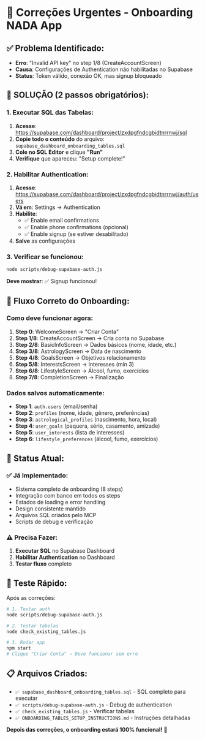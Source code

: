 # 🚨 Correções Urgentes - Onboarding NADA App

## ✅ **Problema Identificado:**
- **Erro**: "Invalid API key" no step 1/8 (CreateAccountScreen)
- **Causa**: Configurações de Authentication não habilitadas no Supabase
- **Status**: Token válido, conexão OK, mas signup bloqueado

## 🔧 **SOLUÇÃO (2 passos obrigatórios):**

### **1. Executar SQL das Tabelas:**
1. **Acesse**: https://supabase.com/dashboard/project/zxdpgfndcgbidtnrrnwj/sql
2. **Copie todo o conteúdo** do arquivo: `supabase_dashboard_onboarding_tables.sql`
3. **Cole no SQL Editor** e clique **"Run"**
4. **Verifique** que apareceu: "Setup complete!"

### **2. Habilitar Authentication:**
1. **Acesse**: https://supabase.com/dashboard/project/zxdpgfndcgbidtnrrnwj/auth/users
2. **Vá em**: Settings → Authentication
3. **Habilite**:
   - ✅ Enable email confirmations
   - ✅ Enable phone confirmations (opcional)
   - ✅ Enable signup (se estiver desabilitado)
4. **Salve** as configurações

### **3. Verificar se funcionou:**
```bash
node scripts/debug-supabase-auth.js
```
**Deve mostrar**: ✅ Signup funcionou!

## 📱 **Fluxo Correto do Onboarding:**

### **Como deve funcionar agora:**
1. **Step 0**: WelcomeScreen → "Criar Conta"
2. **Step 1/8**: CreateAccountScreen → Cria conta no Supabase
3. **Step 2/8**: BasicInfoScreen → Dados básicos (nome, idade, etc.)
4. **Step 3/8**: AstrologyScreen → Data de nascimento
5. **Step 4/8**: GoalsScreen → Objetivos relacionamento
6. **Step 5/8**: InterestsScreen → Interesses (mín 3)
7. **Step 6/8**: LifestyleScreen → Álcool, fumo, exercícios
8. **Step 7/8**: CompletionScreen → Finalização

### **Dados salvos automaticamente:**
- **Step 1**: `auth.users` (email/senha)
- **Step 2**: `profiles` (nome, idade, gênero, preferências)
- **Step 3**: `astrological_profiles` (nascimento, hora, local)
- **Step 4**: `user_goals` (paquera, sério, casamento, amizade)
- **Step 5**: `user_interests` (lista de interesses)
- **Step 6**: `lifestyle_preferences` (álcool, fumo, exercícios)

## 🎯 **Status Atual:**

### ✅ **Já Implementado:**
- Sistema completo de onboarding (8 steps)
- Integração com banco em todos os steps
- Estados de loading e error handling
- Design consistente mantido
- Arquivos SQL criados pelo MCP
- Scripts de debug e verificação

### ⚠️ **Precisa Fazer:**
1. **Executar SQL** no Supabase Dashboard
2. **Habilitar Authentication** no Dashboard
3. **Testar fluxo** completo

## 🧪 **Teste Rápido:**

Após as correções:
```bash
# 1. Testar auth
node scripts/debug-supabase-auth.js

# 2. Testar tabelas
node check_existing_tables.js

# 3. Rodar app
npm start
# Clique "Criar Conta" → Deve funcionar sem erro
```

## 📋 **Arquivos Criados:**

- `✅ supabase_dashboard_onboarding_tables.sql` - SQL completo para executar
- `✅ scripts/debug-supabase-auth.js` - Debug de authentication
- `✅ check_existing_tables.js` - Verificar tabelas
- `✅ ONBOARDING_TABLES_SETUP_INSTRUCTIONS.md` - Instruções detalhadas

**Depois das correções, o onboarding estará 100% funcional!** 🎉